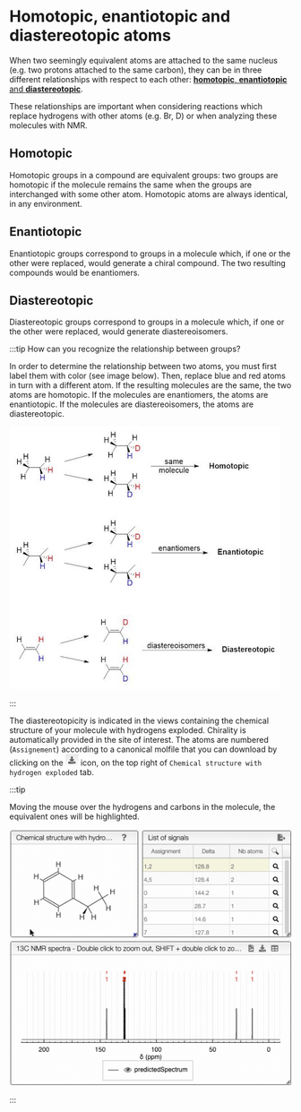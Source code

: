 # Homotopic, enantiotopic and diastereotopic atoms

When two seemingly equivalent atoms are attached to the same nucleus (e.g. two protons attached to the same carbon), they can be in three different relationships with respect to each other: [**homotopic**, **enantiotopic** and **diastereotopic**](https://en.wikipedia.org/wiki/Topicity).

These relationships are important when considering reactions which replace hydrogens with other atoms (e.g. Br, D) or when analyzing these molecules with NMR.

## Homotopic

Homotopic groups in a compound are equivalent groups: two groups are homotopic if the molecule remains the same when the groups are interchanged with some other atom. Homotopic atoms are always identical, in any environment. 

## Enantiotopic

Enantiotopic groups correspond to groups in a molecule which, if one or the other were replaced, would generate a chiral compound. The two resulting compounds would be enantiomers. 

## Diastereotopic

Diastereotopic groups correspond to groups in a molecule which, if one or the other were replaced, would generate diastereoisomers. 

:::tip How can you recognize the relationship between groups?

In order to determine the relationship between two atoms, you must first label them with color (see image below). Then, replace blue and red atoms in turn with a different atom. If the resulting molecules are the same, the two atoms are homotopic. If the molecules are enantiomers, the atoms are enantiotopic. If the molecules are diastereoisomers, the atoms are diastereotopic. 

![image](topicity.jpg)

:::

The diastereotopicity is indicated in the views containing the chemical structure of your molecule with hydrogens exploded. Chirality is automatically provided in the site of interest. The atoms are numbered (`Assignement`) according to a canonical molfile that you can download by clicking on the ![download icon](icon.png) icon, on the top right of `Chemical structure with hydrogen exploded` tab.

 :::tip
 
 Moving the mouse over the hydrogens and carbons in the molecule, the equivalent ones will be highlighted. 

![equivalent atoms](equivalence.gif)

:::
